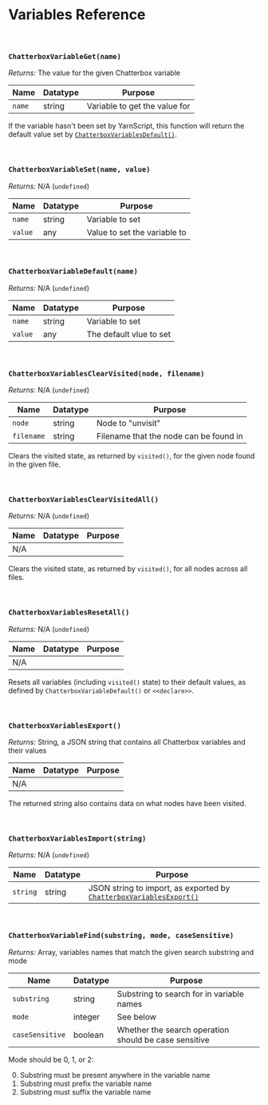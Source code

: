 # Variables Reference

&nbsp;

### `ChatterboxVariableGet(name)`

_Returns:_ The value for the given Chatterbox variable

| Name   | Datatype | Purpose                       |
| ------ | -------- | ----------------------------- |
| `name` | string   | Variable to get the value for |

If the variable hasn't been set by YarnScript, this function will return the default value set by [`ChatterboxVariablesDefault()`](reference-variables#chatterboxvariablesdefaultname-value).

&nbsp;

### `ChatterboxVariableSet(name, value)`

_Returns:_ N/A (`undefined`)

| Name    | Datatype | Purpose                      |
| ------- | -------- | ---------------------------- |
| `name`  | string   | Variable to set              |
| `value` | any      | Value to set the variable to |

&nbsp;

### `ChatterboxVariableDefault(name)`

_Returns:_ N/A (`undefined`)

| Name    | Datatype | Purpose                 |
| ------- | -------- | ----------------------- |
| `name`  | string   | Variable to set         |
| `value` | any      | The default vlue to set |

&nbsp;

### `ChatterboxVariablesClearVisited(node, filename)`

_Returns:_ N/A (`undefined`)

| Name       | Datatype | Purpose                                |
| ---------- | -------- | -------------------------------------- |
| `node`     | string   | Node to "unvisit"                      |
| `filename` | string   | Filename that the node can be found in |

Clears the visited state, as returned by `visited()`, for the given node found in the given file.

&nbsp;

### `ChatterboxVariablesClearVisitedAll()`

_Returns:_ N/A (`undefined`)

| Name | Datatype | Purpose |
| ---- | -------- | ------- |
| N/A  |          |         |

Clears the visited state, as returned by `visited()`, for all nodes across all files.

&nbsp;

### `ChatterboxVariablesResetAll()`

_Returns:_ N/A (`undefined`)

| Name | Datatype | Purpose |
| ---- | -------- | ------- |
| N/A  |          |         |

Resets all variables (including `visited()` state) to their default values, as defined by `ChatterboxVariableDefault()` or `<<declare>>`.

&nbsp;

### `ChatterboxVariablesExport()`

_Returns:_ String, a JSON string that contains all Chatterbox variables and their values

| Name | Datatype | Purpose |
| ---- | -------- | ------- |
| N/A  |          |         |

The returned string also contains data on what nodes have been visited.

&nbsp;

### `ChatterboxVariablesImport(string)`

_Returns:_ N/A (`undefined`)

| Name     | Datatype | Purpose                                                                                                              |
| -------- | -------- | -------------------------------------------------------------------------------------------------------------------- |
| `string` | string   | JSON string to import, as exported by [`ChatterboxVariablesExport()`](reference-variables#chatterboxvariablesexport) |

&nbsp;

### `ChatterboxVariableFind(substring, mode, caseSensitive)`

_Returns:_ Array, variables names that match the given search substring and mode

| Name            | Datatype | Purpose                                               |
| --------------- | -------- | ----------------------------------------------------- |
| `substring`     | string   | Substring to search for in variable names             |
| `mode`          | integer  | See below                                             |
| `caseSensitive` | boolean  | Whether the search operation should be case sensitive |

Mode should be 0, 1, or 2:

0. Substring must be present anywhere in the variable name
1. Substring must prefix the variable name
2. Substring must suffix the variable name
